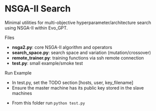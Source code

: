 # NSGA-II Search

Minimal utilities for multi-objective hyperparameter/architecture search using NSGA-II within Evo_GPT.

Files

- **nsga2.py**: core NSGA-II algorithm and operators
- **search_space.py**: search space and variation (mutation/crossover)
- **remote_trainer.py**: training functions via ssh remote connection
- **test.py**: small example/smoke test

Run Example

* In test.py, set the TODO section [hosts, user, key_filename]
* Ensure the master machine has its public key stored in the slave machines

- From this folder run `python test.py`

